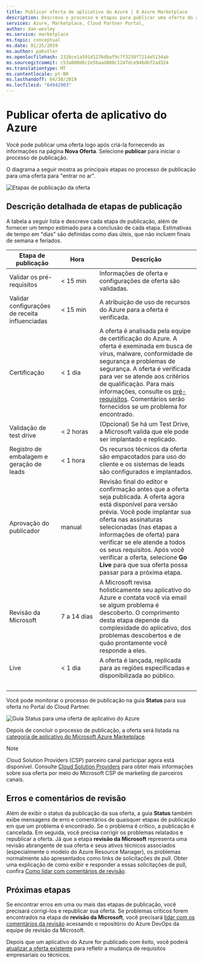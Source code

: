```yaml
---
title: Publicar oferta de aplicativo do Azure | O Azure Marketplace
description: Descreva o processo e etapas para publicar uma oferta do aplicativo do Azure no Azure Marketplace.
services: Azure, Marketplace, Cloud Partner Portal,
author: dan-wesley
ms.service: marketplace
ms.topic: conceptual
ms.date: 01/25/2019
ms.author: pabutler
ms.openlocfilehash: 2326ce1a591d1276dbaf9c7f3238f7214e5134ab
ms.sourcegitcommit: c53a800d6c2e5baad800c1247dce94bdbf2ad324
ms.translationtype: MT
ms.contentlocale: pt-BR
ms.lasthandoff: 04/30/2019
ms.locfileid: "64942903"
---
```

# <a name="publish-azure-application-offer"></a>Publicar oferta de aplicativo do Azure

Você pode publicar uma oferta logo após criá-la fornecendo as informações na página **Nova Oferta**. Selecione **publicar** para iniciar o processo de publicação.

O diagrama a seguir mostra as principais etapas no processo de publicação para uma oferta para "entrar no ar".

![Etapas de publicação da oferta](./media/offer-publishing-steps.png)


## <a name="detailed-description-of-publishing-steps"></a>Descrição detalhada de etapas de publicação

A tabela a seguir lista e descreve cada etapa de publicação, além de fornecer um tempo estimado para a conclusão de cada etapa.  Estimativas de tempo em "dias" são definidas como dias úteis, que não incluem finais de semana e feriados.

|  **Etapa de publicação**           | **Hora**    | **Descrição**                                                            |
|  -------------------           | --------    | ---------------                                                            |
| Validar os pré-requisitos         | < 15 min    | Informações de oferta e configurações de oferta são validadas.                        |
| Validar configurações de receita influenciadas | < 15 min  | A atribuição de uso de recursos do Azure para a oferta é verificada.             |
| Certificação                  | < 1 dia     | A oferta é analisada pela equipe de certificação do Azure. A oferta é exeminada em busca de vírus, malware, conformidade de segurança e problemas de segurança. A oferta é verificada para ver se atende aos critérios de qualificação. Para mais informações, consulte os [pré-requisitos](./cpp-prerequisites.md). Comentários serão fornecidos se um problema for encontrado. |
| Validação de test drive          | < 2 horas   | (Opcional) Se há um Test Drive, a Microsoft valida que ele pode ser implantado e replicado.  |
| Registro de embalagem e geração de leads | < 1 hora  | Os recursos técnicos da oferta são empacotados para uso do cliente e os sistemas de leads são configurados e implantados. |
|  Aprovação do publicador             |  manual    | Revisão final do editor e confirmação antes que a oferta seja publicada. A oferta agora está disponível para versão prévia.  Você pode implantar sua oferta nas assinaturas selecionadas (nas etapas a informações de oferta) para verificar se ele atende a todos os seus requisitos.  Após você verificar a oferta, selecione **Go Live** para que sua oferta possa passar para a próxima etapa. |
| Revisão da Microsoft                | 7 a 14 dias | A Microsoft revisa holisticamente seu aplicativo do Azure e contata você via email se algum problema é descoberto.  O comprimento desta etapa depende da complexidade do aplicativo, dos problemas descobertos e de quão prontamente você responde a eles.  |
| Live                           | < 1 dia | A oferta é lançada, replicada para as regiões especificadas e disponibilizada ao público. |
|   |&nbsp;&nbsp;&nbsp;&nbsp;&nbsp;&nbsp;&nbsp;&nbsp;&nbsp;&nbsp;&nbsp;&nbsp;&nbsp;&nbsp;&nbsp;&nbsp;&nbsp;&nbsp;&nbsp;&nbsp;|   |

Você pode monitorar o processo de publicação na guia **Status** para sua oferta no Portal do Cloud Partner.

![Guia Status para uma oferta de aplicativo do Azure](./media/offer-status-tab.png)

Depois de concluir o processo de publicação, a oferta será listada na [categoria de aplicativo do Microsoft Azure Marketplace](https://azuremarketplace.microsoft.com/marketplace/apps/).

>[!Note]
>Cloud Solution Providers (CSP) parceiro canal participar agora está disponível.  Consulte [Cloud Solution Providers](../../cloud-solution-providers.md) para obter mais informações sobre sua oferta por meio do Microsoft CSP de marketing de parceiros canais.

## <a name="errors-and-review-feedback"></a>Erros e comentários de revisão

Além de exibir o status da publicação da sua oferta, a guia **Status** também exibe mensagens de erro e comentários de quaisquer etapas de publicação em que um problema é encontrado.  Se o problema é crítico, a publicação é cancelada.  Em seguida, você precisa corrigir os problemas relatados e republicar a oferta.  Já que a etapa **revisão da Microsoft** representa uma revisão abrangente de sua oferta e seus ativos técnicos associados (especialmente o modelo do Azure Resource Manager), os problemas normalmente são apresentados como links de solicitações de pull.  Obter uma explicação de como exibir e responder a essas solicitações de pull, confira [Como lidar com comentários de revisão](./cpp-handling-review-feedback.md).


## <a name="next-steps"></a>Próximas etapas

Se encontrar erros em uma ou mais das etapas de publicação, você precisará corrigi-los e republicar sua oferta.  Se problemas críticos forem encontrados na etapa de **revisão da Microsoft**, você precisará [lidar com os comentários da revisão](./cpp-handling-review-feedback.md) acessando o repositório do Azure DevOps da equipe de revisão da Microsoft.

Depois que um aplicativo do Azure for publicado com êxito, você poderá [atualizar a oferta existente](./cpp-update-existing-offer.md) para refletir a mudança de requisitos empresariais ou técnicos. 
